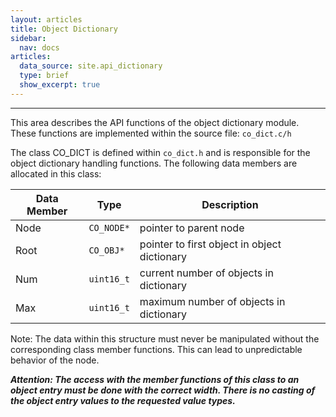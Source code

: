 ```yaml
---
layout: articles
title: Object Dictionary
sidebar:
  nav: docs
articles:
  data_source: site.api_dictionary
  type: brief
  show_excerpt: true
---
```


<div class="article__content" markdown="1">

  ---

  This area describes the API functions of the object dictionary module. These functions are implemented   within the source file: `co_dict.c/h`

  <!--more-->

  The class CO_DICT is defined within `co_dict.h` and is responsible for the object dictionary handling   functions. The following data members are allocated in this class:

  | Data Member | Type | Description |
  | --- | --- | --- |
  | Node | `CO_NODE*` | pointer to parent node |
  | Root | `CO_OBJ*` | pointer to first object in object dictionary |
  | Num | `uint16_t` | current number of objects in dictionary |
  | Max | `uint16_t` | maximum number of objects in dictionary |

  Note: The data within this structure must never be manipulated without the corresponding class member   functions. This can lead to unpredictable behavior of the node.

  ***Attention: The access with the member functions of this class to an object entry must be done with the correct width. There is no casting of the object entry values to the requested value types.***

</div>
